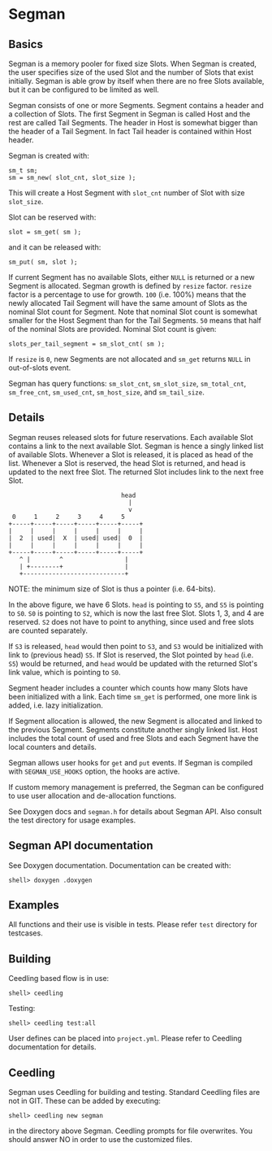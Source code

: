 # Segman

## Basics

Segman is a memory pooler for fixed size Slots. When Segman is
created, the user specifies size of the used Slot and the number of
Slots that exist initially. Segman is able grow by itself when there
are no free Slots available, but it can be configured to be limited as
well.

Segman consists of one or more Segments. Segment contains a header and
a collection of Slots. The first Segment in Segman is called Host and
the rest are called Tail Segments. The header in Host is somewhat
bigger than the header of a Tail Segment. In fact Tail header is
contained within Host header.

Segman is created with:

    sm_t sm;
    sm = sm_new( slot_cnt, slot_size );

This will create a Host Segment with `slot_cnt` number of Slot with
size `slot_size`.

Slot can be reserved with:

    slot = sm_get( sm );

and it can be released with:

    sm_put( sm, slot );

If current Segment has no available Slots, either `NULL` is returned
or a new Segment is allocated. Segman growth is defined by `resize`
factor. `resize` factor is a percentage to use for growth. `100`
(i.e. 100%) means that the newly allocated Tail Segment will have the
same amount of Slots as the nominal Slot count for Segment. Note that
nominal Slot count is somewhat smaller for the Host Segment than for
the Tail Segments. `50` means that half of the nominal Slots are
provided. Nominal Slot count is given:

    slots_per_tail_segment = sm_slot_cnt( sm );

If `resize` is `0`, new Segments are not allocated and `sm_get`
returns `NULL` in out-of-slots event.

Segman has query functions: `sm_slot_cnt`, `sm_slot_size`,
`sm_total_cnt`, `sm_free_cnt`, `sm_used_cnt`, `sm_host_size`, and
`sm_tail_size`.


## Details

Segman reuses released slots for future reservations. Each available
Slot contains a link to the next available Slot. Segman is hence a
singly linked list of available Slots. Whenever a Slot is released, it
is placed as head of the list. Whenever a Slot is reserved, the head
Slot is returned, and head is updated to the next free Slot. The
returned Slot includes link to the next free Slot.

                                   head
                                     |
                                     v
     0     1     2     3     4     5
    +-----+-----+-----+-----+-----+-----+
    |     |     |     |     |     |     |
    |  2  | used|  X  | used| used|  0  |
    |     |     |     |     |     |     |
    +-----+-----+-----+-----+-----+-----+
       ^ |        ^                 |
       | +--------+                 |
       +----------------------------+

NOTE: the minimum size of Slot is thus a pointer (i.e. 64-bits).

In the above figure, we have 6 Slots. `head` is pointing to `S5`, and
`S5` is pointing to `S0`. `S0` is pointing to `S2`, which is now the
last free Slot. Slots 1, 3, and 4 are reserved. `S2` does not have to
point to anything, since used and free slots are counted separately.

If `S3` is released, `head` would then point to `S3`, and `S3` would
be initialized with link to (previous head) `S5`. If Slot is reserved,
the Slot pointed by `head` (i.e. `S5`) would be returned, and `head`
would be updated with the returned Slot's link value, which is
pointing to `S0`.

Segment header includes a counter which counts how many Slots have
been initialized with a link. Each time `sm_get` is performed, one
more link is added, i.e. lazy initialization.

If Segment allocation is allowed, the new Segment is allocated and
linked to the previous Segment. Segments constitute another singly
linked list. Host includes the total count of used and free Slots and
each Segment have the local counters and details.

Segman allows user hooks for `get` and `put` events. If Segman is
compiled with `SEGMAN_USE_HOOKS` option, the hooks are active.

If custom memory management is preferred, the Segman can be configured
to use user allocation and de-allocation functions. 

See Doxygen docs and `segman.h` for details about Segman API. Also
consult the test directory for usage examples.


## Segman API documentation

See Doxygen documentation. Documentation can be created with:

    shell> doxygen .doxygen


## Examples

All functions and their use is visible in tests. Please refer `test`
directory for testcases.


## Building

Ceedling based flow is in use:

    shell> ceedling

Testing:

    shell> ceedling test:all

User defines can be placed into `project.yml`. Please refer to
Ceedling documentation for details.


## Ceedling

Segman uses Ceedling for building and testing. Standard Ceedling files
are not in GIT. These can be added by executing:

    shell> ceedling new segman

in the directory above Segman. Ceedling prompts for file
overwrites. You should answer NO in order to use the customized files.
